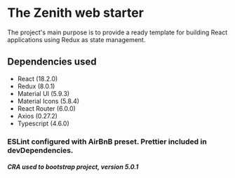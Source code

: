 # The Zenith web starter

The project's main purpose is to provide a ready template for building React applications using Redux as state management.

## Dependencies used

- React (18.2.0)
- Redux (8.0.1)
- Material UI (5.9.3)
- Material Icons (5.8.4)
- React Router (6.0.0)
- Axios (0.27.2)
- Typescript (4.6.0)

### ESLint configured with AirBnB preset. Prettier included in devDependencies.

##### CRA used to bootstrap project, version 5.0.1
